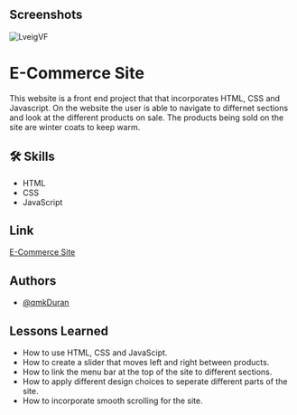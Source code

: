 
## Screenshots
![LveigVF](https://user-images.githubusercontent.com/84324251/143277725-fd736be2-45ae-4356-a9cd-64bcb447bc8d.png)



# E-Commerce Site

This website is a front end project that that incorporates HTML, CSS and Javascript. 
On the website the user is able to navigate to differnet sections and look at the 
different products on sale. The products being sold on the site are winter coats to 
keep warm. 


## 🛠 Skills
- HTML
- CSS
- JavaScript


## Link

[E-Commerce Site](https://qmkduran.github.io/E-Commerce-Site/)
## Authors

- [@qmkDuran](https://github.com/qmkDuran)


## Lessons Learned

- How to use HTML, CSS and JavaScipt.
- How to create a slider that moves left and right between products.
- How to link the menu bar at the top of the site to different sections.
- How to apply different design choices to seperate different parts of the site.
- How to incorporate smooth scrolling for the site.
